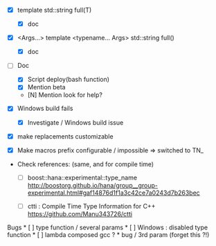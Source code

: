 
* [X] template <class T> std::string full(T)
    * [X] doc
* [X] <Args...> template <typename... Args> std::string full()
    * [X] doc

* [ ] Doc
    * [X] Script deploy(bash function)
    * [X] Mention beta
    * [N] Mention look for help?

* [X] Windows build fails
    * [X] Investigate / Windows build issue

* [X] make replacements customizable
* [X] Make macros prefix configurable / impossible => switched to TN_


* Check references: (same, and for compile time)
    * [ ] boost::hana::experimental::type_name
        http://boostorg.github.io/hana/group__group-experimental.html#gaf14876d1f1a3c42ce7a0243d7b263bec
    * [ ] ctti : Compile Time Type Information for C++
        https://github.com/Manu343726/ctti



Bugs
    * [ ] type function / several params
    * [ ] Windows : disabled type function
    * [ ] lambda composed gcc ?
    * bug / 3rd param (forget this ?!)
